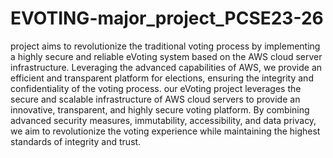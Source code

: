 # EVOTING-major_project_PCSE23-26
project aims to revolutionize the traditional voting process by implementing a highly secure and reliable eVoting system based on the AWS cloud server infrastructure. Leveraging the advanced capabilities of AWS, we provide an efficient and transparent platform for elections, ensuring the integrity and confidentiality of the voting process.
our eVoting project leverages the secure and scalable infrastructure of AWS cloud servers to provide an innovative, transparent, and highly secure voting platform. By combining advanced security measures, immutability, accessibility, and data privacy, we aim to revolutionize the voting experience while maintaining the highest standards of integrity and trust.
